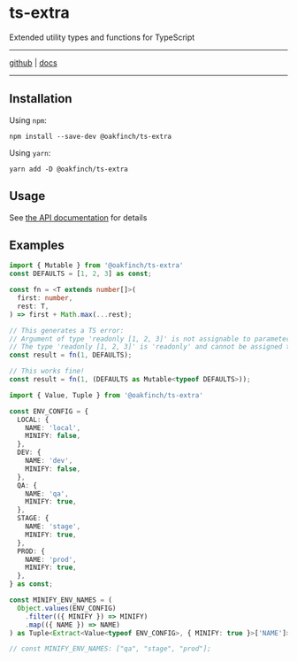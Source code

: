 # ts-extra
Extended utility types and functions for TypeScript

------

[github](https://github.com/natevolker/ts-extra) | [docs](https://natevolker.github.io/ts-extra/modules.html)

------

## Installation

Using `npm`:

```
npm install --save-dev @oakfinch/ts-extra
```

Using `yarn`:

```
yarn add -D @oakfinch/ts-extra
```

## Usage

See [the API documentation](https://natevolker.github.io/ts-extra/modules.html) for details

## Examples

```TypeScript
import { Mutable } from '@oakfinch/ts-extra'
const DEFAULTS = [1, 2, 3] as const;

const fn = <T extends number[]>(
  first: number,
  rest: T,
) => first + Math.max(...rest);

// This generates a TS error:
// Argument of type 'readonly [1, 2, 3]' is not assignable to parameter of type 'number[]'.
// The type 'readonly [1, 2, 3]' is 'readonly' and cannot be assigned to the mutable type 'number[]'.
const result = fn(1, DEFAULTS);

// This works fine!
const result = fn(1, (DEFAULTS as Mutable<typeof DEFAULTS>));
```

```TypeScript
import { Value, Tuple } from '@oakfinch/ts-extra'

const ENV_CONFIG = {
  LOCAL: {
    NAME: 'local',
    MINIFY: false,
  },
  DEV: {
    NAME: 'dev',
    MINIFY: false,
  },
  QA: {
    NAME: 'qa',
    MINIFY: true,
  },
  STAGE: {
    NAME: 'stage',
    MINIFY: true,
  },
  PROD: {
    NAME: 'prod',
    MINIFY: true,
  },
} as const;

const MINIFY_ENV_NAMES = (
  Object.values(ENV_CONFIG)
    .filter(({ MINIFY }) => MINIFY)
    .map(({ NAME }) => NAME)
) as Tuple<Extract<Value<typeof ENV_CONFIG>, { MINIFY: true }>['NAME']>;

// const MINIFY_ENV_NAMES: ["qa", "stage", "prod"];
```

